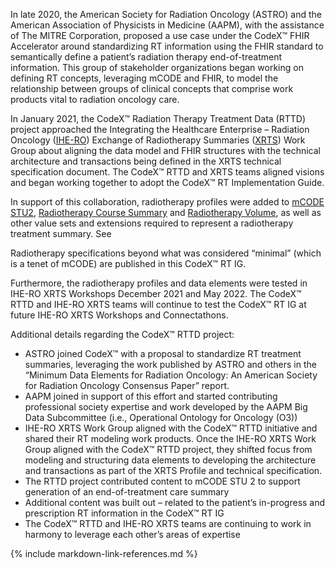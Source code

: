 
In late 2020, the American Society for Radiation Oncology (ASTRO) and the American Association of Physicists in Medicine (AAPM), with the assistance of The MITRE Corporation, proposed a use case under the CodeX™ FHIR Accelerator around standardizing RT information using the FHIR standard to semantically define a patient’s radiation therapy end-of-treatment information. This group of stakeholder organizations began working on defining RT concepts, leveraging mCODE and FHIR, to model the relationship between groups of clinical concepts that comprise work products vital to radiation oncology care.

In January 2021, the CodeX™ Radiation Therapy Treatment Data (RTTD) project approached the Integrating the Healthcare Enterprise – Radiation Oncology ([IHE-RO](https://www.ihe-ro.org/)) Exchange of Radiotherapy Summaries ([XRTS](https://www.ihe-ro.org/doku.php?id=doc%3Aprofiles%3Axrts)) Work Group about aligning the data model and FHIR structures with the technical architecture and transactions being defined in the XRTS technical specification document. The CodeX™ RTTD and XRTS teams aligned visions and began working together to adopt the CodeX™ RT Implementation Guide.

In support of this collaboration, radiotherapy profiles were added to [mCODE STU2](https://hl7.org/fhir/us/mcode/STU2), [Radiotherapy Course Summary](https://hl7.org/fhir/us/mcode/STU2/StructureDefinition-mcode-radiotherapy-course-summary.html) and [Radiotherapy Volume](https://hl7.org/fhir/us/mcode/STU2/StructureDefinition-mcode-radiotherapy-volume.html), as well as other value sets and extensions required to represent a radiotherapy treatment summary.  See

Radiotherapy specifications beyond what was considered “minimal” (which is a tenet of mCODE) are published in this CodeX™ RT IG.

Furthermore, the radiotherapy profiles and data elements were tested in IHE-RO XRTS Workshops December 2021 and May 2022. The CodeX™ RTTD and IHE-RO XRTS teams will continue to test the CodeX™ RT IG at future IHE-RO XRTS Workshops and Connectathons.

Additional details regarding the CodeX™ RTTD project:

- ASTRO joined CodeX™ with a proposal to standardize RT treatment summaries, leveraging the work published by ASTRO and others in the “Minimum Data Elements for Radiation Oncology: An American Society for Radiation Oncology Consensus Paper” report.
- AAPM joined in support of this effort and started contributing professional society expertise and work developed by the AAPM Big Data Subcommittee (i.e., Operational Ontology for Oncology (O3))
- IHE-RO XRTS Work Group aligned with the CodeX™ RTTD initiative and shared their RT modeling work products. Once the IHE-RO XRTS Work Group aligned with the CodeX™ RTTD project, they shifted focus from modeling and structuring data elements to developing the architecture and transactions as part of the XRTS Profile and technical specification.
- The RTTD project contributed content to mCODE STU 2 to support generation of an end-of-treatment care summary
- Additional content was built out – related to the patient’s in-progress and prescription RT information in the CodeX™ RT IG
- The CodeX™ RTTD and IHE-RO XRTS teams are continuing to work in harmony to leverage each other’s areas of expertise



{% include markdown-link-references.md %}